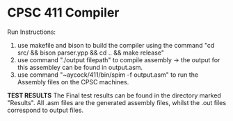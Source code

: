 # CPSC 411 Compiler

Run Instructions:
1) use makefile and bison to build the compiler using the command "cd src/ && bison parser.ypp && cd .. && make release"
2) use command "./output filepath" to compile assembly -> the output for this assembley can be found in output.asm.
3) use command "~aycock/411/bin/spim -f output.asm" to run the Assembly files on the CPSC machines.

**TEST RESULTS**
The Final test results can be found in the directory marked "Results". All .asm files are the generated assembly files, whilst the .out files correspond to output files.